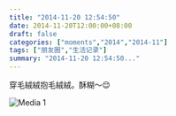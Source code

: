 ```yaml
---
title: "2014-11-20 12:54:50"
date: 2014-11-20T12:00:00+08:00
draft: false
categories: ["moments","2014","2014-11"]
tags: ["朋友圈","生活记录"]
summary: "2014-11-20 12:54:50..."
---
```


穿毛絨絨抱毛絨絨。酥糊～😌

![Media 1](/Moments/photos/2014-11-20/201411201254500.jpg)

